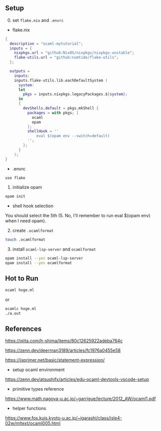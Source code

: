 
## Setup

0. set `flake.nix` and `.envrc`

- flake.nix

```nix
{
  description = "ocaml-mytutorial";
  inputs = {
    nixpkgs.url = "github:NixOS/nixpkgs/nixpkgs-unstable";
    flake-utils.url = "github:numtide/flake-utils";
  };

  outputs =
    inputs:
    inputs.flake-utils.lib.eachDefaultSystem (
      system:
      let
        pkgs = inputs.nixpkgs.legacyPackages.${system};
      in
      {
        devShells.default = pkgs.mkShell {
          packages = with pkgs; [
            ocaml
            opam
          ];
          shellHook = ''
              eval $(opam env --switch=default)
          '';
        };
      }
    );
}
```

- .envrc

```sh
use flake
```

1. initialize opam

```sh
opam init
```

- shell hook selection

You should select the 5th (5. No, I'll remember to run eval $(opam env) when I need opam).

2. create `.ocamlformat`

```sh
touch .ocamlformat
```

3. install `ocaml-lsp-server` and `ocamlformat`

```sh
opam install --yes ocaml-lsp-server
opam install --yes ocamlformat
```

## Hot to Run

```sh
ocaml hoge.ml
```

or

```sh
ocamlc hoge.ml
./a.out
```

## References

https://qiita.com/h-shima/items/80c12625922adeba764c

https://zenn.dev/deerman3189/articles/fc1976a0455e58

https://jsprimer.net/basic/statement-expression/

- setup ocaml environment

https://zenn.dev/atsushifx/articles/edu-ocaml-devtools-vscode-setup

- primitive types reference

https://www.math.nagoya-u.ac.jp/~garrigue/lecture/2012_AW/ocaml1.pdf

- helper functions

https://www.fos.kuis.kyoto-u.ac.jp/~igarashi/class/isle4-02w/mltext/ocaml005.html
